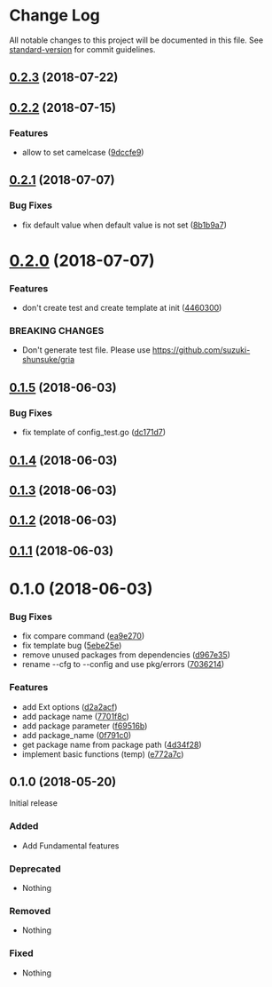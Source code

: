 # Change Log

All notable changes to this project will be documented in this file. See [standard-version](https://github.com/conventional-changelog/standard-version) for commit guidelines.

<a name="0.2.3"></a>
## [0.2.3](https://github.com/suzuki-shunsuke/go-gencfg/compare/v0.2.3-3...v0.2.3) (2018-07-22)



<a name="0.2.2"></a>
## [0.2.2](https://github.com/suzuki-shunsuke/go-gencfg/compare/v0.2.1...v0.2.2) (2018-07-15)


### Features

* allow to set camelcase ([9dccfe9](https://github.com/suzuki-shunsuke/go-gencfg/commit/9dccfe9))



<a name="0.2.1"></a>
## [0.2.1](https://github.com/suzuki-shunsuke/go-gencfg/compare/v0.2.0...v0.2.1) (2018-07-07)


### Bug Fixes

* fix default value when default value is not set ([8b1b9a7](https://github.com/suzuki-shunsuke/go-gencfg/commit/8b1b9a7))



<a name="0.2.0"></a>
# [0.2.0](https://github.com/suzuki-shunsuke/go-gencfg/compare/v0.1.5...v0.2.0) (2018-07-07)


### Features

* don't create test and create template at init ([4460300](https://github.com/suzuki-shunsuke/go-gencfg/commit/4460300))


### BREAKING CHANGES

* Don't generate test file. Please use https://github.com/suzuki-shunsuke/gria



<a name="0.1.5"></a>
## [0.1.5](https://github.com/suzuki-shunsuke/go-gencfg/compare/v0.1.4...v0.1.5) (2018-06-03)


### Bug Fixes

* fix template of config_test.go ([dc171d7](https://github.com/suzuki-shunsuke/go-gencfg/commit/dc171d7))



<a name="0.1.4"></a>
## [0.1.4](https://github.com/suzuki-shunsuke/go-gencfg/compare/v0.1.3...v0.1.4) (2018-06-03)



<a name="0.1.3"></a>
## [0.1.3](https://github.com/suzuki-shunsuke/go-gencfg/compare/v0.1.2...v0.1.3) (2018-06-03)



<a name="0.1.2"></a>
## [0.1.2](https://github.com/suzuki-shunsuke/go-gencfg/compare/v0.1.1...v0.1.2) (2018-06-03)



<a name="0.1.1"></a>
## [0.1.1](https://github.com/suzuki-shunsuke/go-gencfg/compare/v0.1.0...v0.1.1) (2018-06-03)



<a name="0.1.0"></a>
# 0.1.0 (2018-06-03)


### Bug Fixes

* fix compare command ([ea9e270](https://github.com/suzuki-shunsuke/go-gencfg/commit/ea9e270))
* fix template bug ([5ebe25e](https://github.com/suzuki-shunsuke/go-gencfg/commit/5ebe25e))
* remove unused packages from dependencies ([d967e35](https://github.com/suzuki-shunsuke/go-gencfg/commit/d967e35))
* rename --cfg to --config and use pkg/errors ([7036214](https://github.com/suzuki-shunsuke/go-gencfg/commit/7036214))


### Features

* add Ext options ([d2a2acf](https://github.com/suzuki-shunsuke/go-gencfg/commit/d2a2acf))
* add package name ([7701f8c](https://github.com/suzuki-shunsuke/go-gencfg/commit/7701f8c))
* add package parameter ([f69516b](https://github.com/suzuki-shunsuke/go-gencfg/commit/f69516b))
* add package_name ([0f791c0](https://github.com/suzuki-shunsuke/go-gencfg/commit/0f791c0))
* get package name from package path ([4d34f28](https://github.com/suzuki-shunsuke/go-gencfg/commit/4d34f28))
* implement basic functions (temp) ([e772a7c](https://github.com/suzuki-shunsuke/go-gencfg/commit/e772a7c))



## 0.1.0 (2018-05-20)

Initial release

### Added

- Add Fundamental features

### Deprecated

- Nothing

### Removed

- Nothing

### Fixed

- Nothing
